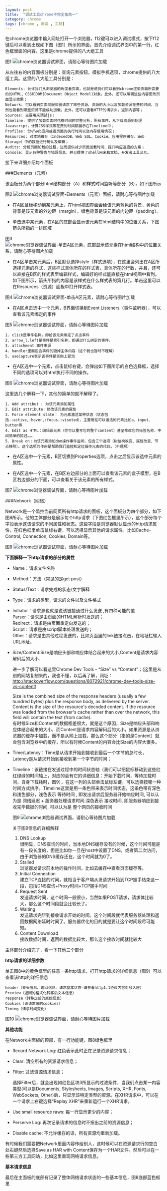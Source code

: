 ```yaml
---
layout: post
title:  "调试工具chrome不完全指南一"
category: chrome
tags: [chrome , 调试 , 工具]
---
```


在chrome浏览器中输入网址打开一个浏览器，f12键可以进入调试模式，按下f12键后可以看到出现如下图（图1）所示的界面，首先介绍调试界面中的第一行，红色框里面的内容，这里是chrome提供的八大组工具

图1
![chrome浏览器调试界面，请耐心等待图片加载](/bkimg/chrometiaoshi/chrome1.jpg)

从左往右的内容面板分别是：查询元素按钮，模拟手机选项，chrome提供的八大组工具。这里的八大组工具分别是：


    Elements: 允许我们从浏览器的角度看页面，也就是说我们可以看到chrome渲染页面所需要的的HTML、CSS和DOM(Document Object Model)对象。此外，还可以编辑这些内容更改页面显示效果；
    Network: 可以看到页面向服务器请求了哪些资源、资源的大小以及加载资源花费的时间，当然也能看到哪些资源不能成功加载。此外，还可以查看HTTP的请求头，返回内容等；
    Sources: 主要用来调试js；
    Timeline: 提供了加载页面时花费时间的完整分析，所有事件，从下载资源到处理Javascript，计算CSS样式等花费的时间都展示在Timeline中；
    Profiles: 分析web应用或者页面的执行时间以及内存使用情况；
    Resources: 对本地缓存（IndexedDB、Web SQL、Cookie、应用程序缓存、Web Storage）中的数据进行确认及编辑；
    Audits: 分析页面加载的过程，进而提供减少页面加载时间、提升响应速度的方案；
    Console: 显示各种警告与错误信息，并且提供了shell用来和文档、开发者工具交互。


接下来详细介绍每个面板

###Elements（元素）

该面板分为两个部分html结构部分（A）和样式时间监听等部分（B），如下图所示

图2
![chrome浏览器调试界面-Elements（元素）面板，请耐心等待图片加载](/bkimg/chrometiaoshi/chrome2.jpg)

+ 在A区鼠标移动到某元素上，在html视图界面会给该元素蓝色的背景，黄色的背景是该元素的外边距（margin），绿色背景是该元素的内边距（padding）。


+ 单击选中某元素，在A区的底部会显示该元素在html结构中的位置关系，下图箭头所指的一排区域

图3
![chrome浏览器调试界面-单击A区元素，底部显示该元素在html结构中的位置关系，请耐心等待图片加载](/bkimg/chrometiaoshi/chrome3.jpg)

+ 在A区单击某元素后，B区默认选择style（样式选项），在这里会列出在A区所选择元素的样式，这些样式具体所在的样式表，具体所在的行数，并且，还可以直接在B区的样式表里编辑样式，编辑好的样式能直接在html视图中看到。如下图所示，箭头所指的内容是该样式在什么样式表的第几行。单击这里可以在Resources（资源）面板中打开样式表。

图4
![chrome浏览器调试界面-单击A区元素，请耐心等待图片加载](/bkimg/chrometiaoshi/chrome4.jpg)

+ 在A区点击选中一个元素，B界面切换到Event Listeners（事件监听器），可以查看该元素绑定的事件

图5
![chrome浏览器调试界面，请耐心等待图片加载](/bkimg/chrometiaoshi/chrome5.jpg)

	1. click是事件名称，即给该元素绑定了点击事件
	2. arrow_l.left是事件是索引名称，即通过什么绑定的事件。
	3. attachment 事件来源
	4. handler里面包含事件的毁掉主体内容（这个我也暂时不理解）
	5. useCapture表示该事件是否向上冒泡

+ 在A区选中一个元素，点击鼠标右键，会弹出如下图所示的白色选择框，选择不同的选项可以对html执行不同的操作。

图6
![chrome浏览器调试界面，请耐心等待图片加载](/bkimg/chrometiaoshi/chrome6.jpg)

这里选几个解释一下，其他的简单的就不解释了。

	1. Add attribut : 为该元素添加属性
	2. Edit attribute：修改该元素的属性
	3. Force element state： 为元素激活某种状态（状态包括-:active,:hover,:focus,:viseted），主要用在可以激活的元素比如a、input、button等
	4. Edit as HTML：编辑该元素（你可以重写它的整个content）甚至修改它的标签名称，中间简单的掠过…….
	5. Break on：为该元素添加dom操作事件监听。包含三个选项（树结构改变、属性改变、节点移除）。这个选项的作用是帮助我们监控和定位操作元素的代码。（不理解）

+ 在A区选中一个元素，B区切换到Properties选项，点击之后显示该选中元素的属性。

+ 在A区选中一个元素，在B区右边部分的上面可以查看该元素的盒子模型，在B区右边部分的下面，可以查看关于该元素的所有样式。

图7
![chrome浏览器调试界面，请耐心等待图片加载](/bkimg/chrometiaoshi/chrome7.jpg)


###Network（网络）

Network是一个监控当前网页所有http请求的面板，这个面板分为四个部分，如下图8所示。他的主体部分是展示每个http请求（下图红色框里所示），这个部分每个字段表示这该请求的不同属性和状态。这些字段是浏览器默认显示的http请求属性，在红色框里单击鼠标右键，可以选择显示其他的请求属性。比如Cache-Control, Connection, Cookies, Domain等。

图8
![chrome浏览器调试界面，请耐心等待图片加载](/bkimg/chrometiaoshi/chrome8.jpg)

**下面解释一下http请求的部分的属性**

+ Name：请求文件名称    
+ Method：方法（常见的是get post）    
+ Status/Text：请求完成的状态/文字解释    
+ Type：请求的类型，请求的文件以及文件格式    
+ Initiator：请求源也就是说该链接通过什么发送 ,有四种可能的值    
	Parser：请求是由页面的HTML解析时发送的；    
	Redirect：请求是由页面重定向发送的；     
	Script：请求是由script脚本处理发送的；    
	Other：请求是由其他过程发送的，比如页面里的link链接点击，在地址栏输入URL地址。     
+ Size/Content:Size是响应头部和响应体结合起来的大小,Content是请求内容解码后的大小.    


	进一步了解可以看这里Chrome Dev Tools - “Size” vs “Content”；(这里是从别的网站复制来的，我也不懂，以后再了解，网址：http://stackoverflow.com/questions/8072921/chrome-dev-tools-size-vs-content)    


	Size is the combined size of the response headers (usually a few hundred bytes) plus the response body, as delivered by the server. Content is the size of the resource's decoded content. If the resource was loaded from the browser's cache rather than over the network, this field will contain the text (from cache).  
	有时候Size和Content的数据相差很大，就是这个原因，Size是响应头部和响应体结合起来的大小，而Content是请求内容解码后的大小，如果资源是从浏览器的缓存中加载，而不是从网上加载，那么这个部分（指的是Content）就会包含浏览器中的缓存，所以有时候Content的内容会比Size的内容大很多。


+ Time/Latency：Time是从请求开始到接收到最后一个字节的总时长，Latency是从请求开始到接收到第一个字节的时间；    
+ Timeline：该链接在发送过程中的时间状态轴（我们可以把鼠标移动到这些红红绿绿的时间轴上，对应的会有它的详细信息：开始下载时间，等待加载时间，自身下载耗时，图9），在这一列的头部单击鼠标左键，可以选择按哪一种时间方式排序。Timeline这里是用一条色带来表示时间状态，这条色带有深色和浅色部分，浅色表示 等待时间 , 即发出请求后服务器开始响应时间, 可以认为是 网络延迟 + 服务器处理请求时间.深色表示 接收时间, 即服务器响应到接收完毕数据的时间, 可以认为是 整个网页的接收时间
	
	图9
	![chrome浏览器调试界面，请耐心等待图片加载](/bkimg/chrometiaoshi/chrome10.jpg)

	关于图9信息的详细解释

	1. DNS Lookup    
	很明显，DNS查询的时间，当本地DNS缓存没有的时候，这个时间可能是有一段长度的，但是比如你一旦在host中设置了DNS，或者第二次访问，由于浏览器的DNS缓存还在，这个时间就为0了。    
	2. Stalled   
	浏览器发请求前本地的操作时间，比如去缓存中查看页面缓存等。    
	3. Initial Connection    
	建立TCP连接的时间，就相当于客户端从发请求开始到TCP握手结束这一段，包括DNS查询+Proxy时间+TCP握手时间    
	4. Request Sent    
	发送请求时间，这个时间一般很小，当然如果POST请求，请求体比较大，那么这个时间段就会比较长了。    
	5. Waiting    
	发送请求完毕到接收请求开始的时间。这个时间段就代表服务器处理和返回数据网络延时时间了。服务器优化的目的就是要让这个时间段尽可能短。    
	6. Content Download    
	接收数据时间，返回的数据比较大，那么这个接收时间就比较大


主体部分介绍完了，看一下其他三个部分

**http请求的详细参数**

单击图8中的黄色框里的任意一条http请求，打开http请求的详细信息（图9）可以查看该http的详细信息

	header（表头信息、返回信息、请求基本状态—请参看http1.1协议内容对号入座）    
	Preview（返回的格式化转移后文本信息）    
	response（转移之前的原始信息）    
	Cookies（该请求带的cookies）    
	Timing（请求时间变化）    

图10
![chrome浏览器调试界面，请耐心等待图片加载](/bkimg/chrometiaoshi/chrome9.jpg)

**其他功能**

在Network主面板的顶部，有一行功能键，图8绿色框里


+ Record Network Log: 红色表示此时正在记录资源请求信息；
+ Clear: 清空所有的资源请求信息；
+ Filter: 过滤资源请求信息；

	选择Filter后，就会出现如红色区块3所显示的过滤条件，当我们点击某一内容类型(可以是Documents, Stylesheets, Images, Scripts, XHR, Fonts, WebSockets, Other)后，只显示该特定类型的资源。在XHR请求中，可以在一个请求上右键选择“Replay XHR”来重新运行一个XHR请求。

+ Use small resource raws: 每一行显示更少的内容；
+ Perserve Log: 再次记录请求的信息时不擦出之前的资源信息；
+ Disable cache: 不允许缓存的话，所有资源均重新加载。

有时候我们需要把Network里面内容传给别人，这时候可以在资源请求行的空白处右键然后选择Save as HAR with Content保存为一个HAR文件。然后可以在一些第三方工具网站，比如这里重现网络请求信息。


**基本请求信息**

最后在主面板的底部有记录了整体网络请求状态的一些基本信息，图8底部蓝色框里
